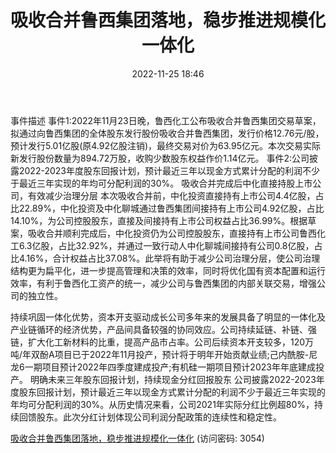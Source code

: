 ﻿---
title: 吸收合并鲁西集团落地，稳步推进规模化一体化
date: 2022-11-25 18:46
tags:
- 鲁西化工
updated: 
---

事件描述
事件1:2022年11月23日晚，鲁西化工公布吸收合并鲁西集团交易草案，拟通过向鲁西集团的全体股东发行股份吸收合并鲁西集团，发行价格12.76元/股，预计发行5.01亿股(原4.92亿股注销)，最终交易对价为63.95亿元。本次交易实际新发行股份数量为894.72万股，收购少数股东权益作价1.14亿元。
事件2:公司披露2022-2023年度股东回报计划，预计最近三年以现金方式累计分配的利润不少于最近三年实现的年均可分配利润的30%。
吸收合并完成后中化直接持股上市公司，有效减少治理分层
本次吸收合并前，中化投资直接持有上市公司4.4亿股，占比22.89%，中化投资及中化聊城通过鲁西集团间接持有上市公司4.92亿股，占比14.10%，为公司控股股东，直接及间接持有上市公司权益占比36.99%。根据草案，吸收合并顺利完成后，中化投资仍为公司控股股东，直接持有上市公司鲁西化工6.3亿股，占比32.92%，并通过一致行动人中化聊城间接持有公司0.8亿股，占比4.16%，合计权益占比37.08%。此举将有助于减少公司治理分层，使公司治理结构更为扁平化，进一步提高管理和决策的效率，同时将优化国有资本配置和运行效率，有利于鲁西化工资产的统一，减少公司与鲁西集团的内部关联交易，增强公司的独立性。
<!-- more -->
持续巩固一体化优势，资本开支驱动成长公司多年来的发展具备了明显的一体化及产业链循环的经济优势，产品间具备较强的协同效应。公司持续延链、补链、强链，扩大化工新材料的比重，提高产品市占率。公司后续资本开支较多，120万吨/年双酚A项目已于2022年11月投产，预计将于明年开始贡献业绩;己内酰胺-尼龙6一期项目预计2022年四季度建成投产;有机硅一期项目预计2023年年底建成投产。
明确未来三年股东回报计划，持续现金分红回报股东
公司披露2022-2023年度股东回报计划，预计最近三年以现金方式累计分配的利润不少于最近三年实现的年均可分配利润的30%。从历史情况来看，公司2021年实际分红比例超80%，持续回馈股东。此次分红计划体现公司利润分配政策的连续性和稳定性。

[吸收合并鲁西集团落地，稳步推进规模化一体化](https://url12.ctfile.com/f/3948612-733911987-0f89b8?p=3054)
(访问密码: 3054)
